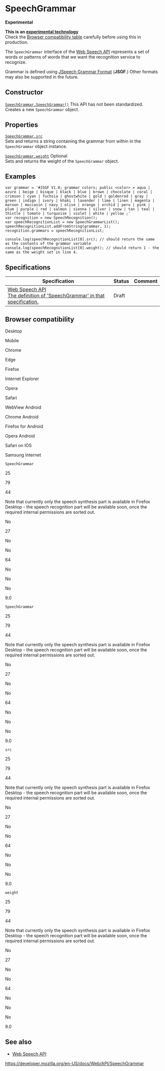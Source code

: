 SpeechGrammar
=============

**Experimental**

**This is an [experimental technology](https://developer.mozilla.org/en-US/docs/MDN/Guidelines/Conventions_definitions#experimental)**  
Check the [Browser compatibility table](#browser_compatibility) carefully before using this in production.

The `SpeechGrammar` interface of the [Web Speech API](web_speech_api) represents a set of words or patterns of words that we want the recognition service to recognize.

Grammar is defined using [JSpeech Grammar Format](https://www.w3.org/TR/jsgf/) (**JSGF**.) Other formats may also be supported in the future.

Constructor
-----------

 [`SpeechGrammar.SpeechGrammar()`](speechgrammar/speechgrammar) <span class="icon non-standard" viewbox="0 0 100 100" xmlns="http://www.w3.org/2000/svg" role="img"> This API has not been standardized. </span>   
Creates a new `SpeechGrammar` object.

Properties
----------

[`SpeechGrammar.src`](speechgrammar/src)  
Sets and returns a string containing the grammar from within in the `SpeechGrammar` object instance.

 [`SpeechGrammar.weight`](speechgrammar/weight) <span class="badge inline optional">Optional</span>   
Sets and returns the weight of the `SpeechGrammar` object.

Examples
--------

    var grammar = '#JSGF V1.0; grammar colors; public <color> = aqua | azure | beige | bisque | black | blue | brown | chocolate | coral | crimson | cyan | fuchsia | ghostwhite | gold | goldenrod | gray | green | indigo | ivory | khaki | lavender | lime | linen | magenta | maroon | moccasin | navy | olive | orange | orchid | peru | pink | plum | purple | red | salmon | sienna | silver | snow | tan | teal | thistle | tomato | turquoise | violet | white | yellow ;'
    var recognition = new SpeechRecognition();
    var speechRecognitionList = new SpeechGrammarList();
    speechRecognitionList.addFromString(grammar, 1);
    recognition.grammars = speechRecognitionList;

    console.log(speechRecognitionList[0].src); // should return the same as the contents of the grammar variable
    console.log(speechRecognitionList[0].weight); // should return 1 - the same as the weight set in line 4.

Specifications
--------------

<table><thead><tr class="header"><th>Specification</th><th>Status</th><th>Comment</th></tr></thead><tbody><tr class="odd"><td><a href="https://wicg.github.io/speech-api/#speechreco-speechgrammar">Web Speech API<br />
<span class="small">The definition of 'SpeechGrammar' in that specification.</span></a></td><td><span class="spec-draft">Draft</span></td><td></td></tr></tbody></table>

Browser compatibility
---------------------

Desktop

Mobile

Chrome

Edge

Firefox

Internet Explorer

Opera

Safari

WebView Android

Chrome Android

Firefox for Android

Opera Android

Safari on IOS

Samsung Internet

`SpeechGrammar`

25

79

44

Note that currently only the speech synthesis part is available in Firefox Desktop - the speech recognition part will be available soon, once the required internal permissions are sorted out.

No

27

No

No

64

No

No

No

9.0

`SpeechGrammar`

25

79

44

Note that currently only the speech synthesis part is available in Firefox Desktop - the speech recognition part will be available soon, once the required internal permissions are sorted out.

No

27

No

No

64

No

No

No

9.0

`src`

25

79

44

Note that currently only the speech synthesis part is available in Firefox Desktop - the speech recognition part will be available soon, once the required internal permissions are sorted out.

No

27

No

No

64

No

No

No

9.0

`weight`

25

79

44

Note that currently only the speech synthesis part is available in Firefox Desktop - the speech recognition part will be available soon, once the required internal permissions are sorted out.

No

27

No

No

64

No

No

No

9.0

See also
--------

-   [Web Speech API](web_speech_api)

<a href="https://developer.mozilla.org/en-US/docs/Web/API/SpeechGrammar" class="_attribution-link">https://developer.mozilla.org/en-US/docs/Web/API/SpeechGrammar</a>
